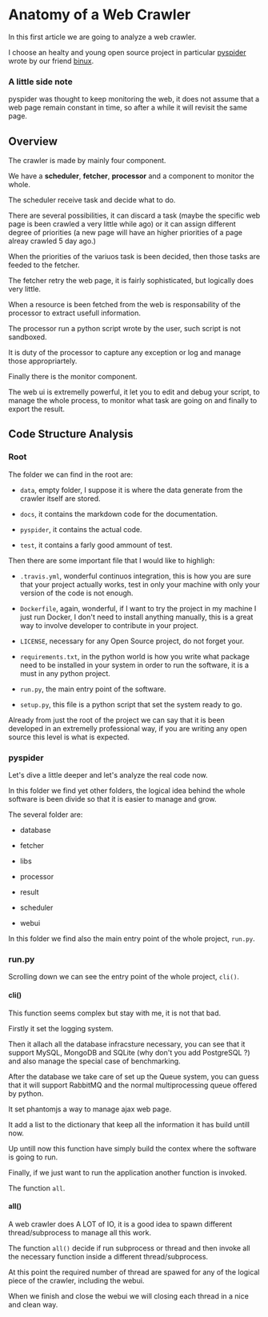 
# Anatomy of a Web Crawler

In this first article we are going to analyze a web crawler.

I choose an healty and young open source project in particular [pyspider][pyspider] wrote by our friend [binux][binux].

### A little side note

pyspider was thought to keep monitoring the web, it does not assume that a web page remain constant in time, so after a while it will revisit the same page.

## Overview

The crawler is made by mainly four component.

We have a **scheduler**, **fetcher**, **processor** and a component to monitor the whole.

The scheduler receive task and decide what to do.

There are several possibilities, it can discard a task (maybe the specific web page is been crawled a very little while ago) or it can assign different degree of priorities (a new page will have an higher priorities of a page alreay crawled 5 day ago.) 

When the priorities of the variuos task is been decided, then those tasks are feeded to the fetcher.

The fetcher retry the web page, it is fairly sophisticated, but logically does very little.

When a resource is been fetched from the web is responsability of the processor to extract usefull information.

The processor run a python script wrote by the user, such script is not sandboxed.

It is duty of the processor to capture any exception or log and manage those appropriartely.

Finally there is the monitor component.

The web ui is extremelly powerful, it let you to edit and debug your script, to manage the whole process, to monitor what task are going on and finally to export the result.

## Code Structure Analysis

### Root

The folder we can find in the root are:

+ `data`, empty folder, I suppose it is where the data generate from the crawler itself are stored.

+ `docs`, it contains the markdown code for the documentation.

+ `pyspider`, it contains the actual code.

+ `test`, it contains a farly good ammount of test.

Then there are some important file that I would like to highligh:

+ `.travis.yml`, wonderful continuos integration, this is how you are sure that your project actually works, test in only your machine with only your version of the code is not enough.

+ `Dockerfile`, again, wonderful, if I want to try the project in my machine I just run Docker, I don't need to install anything manually, this is a great way to involve developer to contribute in your project.

+ `LICENSE`, necessary for any Open Source project, do not forget your.

+ `requirements.txt`, in the python world is how you write what package need to be installed in your system in order to run the software, it is a must in any python project.

+ `run.py`, the main entry point of the software.

+ `setup.py`, this file is a python script that set the system ready to go.

Already from just the root of the project we can say that it is been developed in an extremelly professional way, if you are writing any open source this level is what is expected.

### pyspider

Let's dive a little deeper and let's analyze the real code now.

In this folder we find yet other folders, the logical idea behind the whole software is been divide so that it is easier to manage and grow.

The several folder are:

+ database

+ fetcher

+ libs

+ processor

+ result

+ scheduler

+ webui

In this folder we find also the main entry point of the whole project, `run.py`.

### run.py

Scrolling down we can see the entry point of the whole project, `cli()`.

#### cli()

This function seems complex but stay with me, it is not that bad.

Firstly it set the logging system.

Then it allach all the database infracsture necessary, you can see that it support MySQL, MongoDB and SQLite (why don't you add PostgreSQL ?) and also manage the special case of benchmarking.

After the database we take care of set up the Queue system, you can guess that it will support RabbitMQ and the normal multiprocessing queue offered by python.

It set phantomjs a way to manage ajax web page.

It add a list to the dictionary that keep all the information it has build untill now.

Up untill now this function have simply build the contex where the software is going to run.

Finally, if we just want to run the application another function is invoked.

The function `all`.

#### all()

A web crawler does A LOT of IO, it is a good idea to spawn different thread/subprocess to manage all this work.

The function `all()` decide if run subprocess or thread and then invoke all the necessary function inside a different thread/subprocess.

At this point the required number of thread are spawed for any of the logical piece of the crawler, including the webui.

When we finish and close the webui we will closing each thread in a nice and clean way.



[pyspider]: https://github.com/binux/pyspider
[binux]: https://github.com/binux
